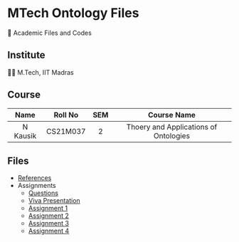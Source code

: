 # MTech Ontology Files

📖 Academic Files and Codes

## Institute

🧑‍🎓 M.Tech, IIT Madras

## Course

|    Name    |   Roll No   | SEM |             Course Name               |
| :--------: | :---------: | :-: | :-----------------------------------: |
|  N Kausik  |   CS21M037  |  2  | Thoery and Applications of Ontologies |

## Files

 - [References](References/)
 - Assignments
    - [Questions](Assignments/Questions.pdf)
    - [Viva Presentation](Assignments/Viva_Presentation.pdf)
    - [Assignment 1](Assignments/Assignment_1/)
    - [Assignment 2](Assignments/Assignment_2/)
    - [Assignment 3](Assignments/Assignment_3/)
    - [Assignment 4](Assignments/Assignment_4/)